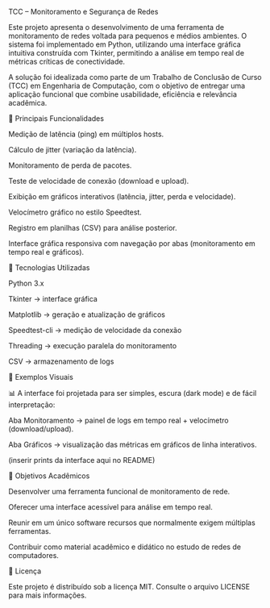 TCC – Monitoramento e Segurança de Redes

Este projeto apresenta o desenvolvimento de uma ferramenta de monitoramento de redes voltada para pequenos e médios ambientes. O sistema foi implementado em Python, utilizando uma interface gráfica intuitiva construída com Tkinter, permitindo a análise em tempo real de métricas críticas de conectividade.

A solução foi idealizada como parte de um Trabalho de Conclusão de Curso (TCC) em Engenharia de Computação, com o objetivo de entregar uma aplicação funcional que combine usabilidade, eficiência e relevância acadêmica.

🔹 Principais Funcionalidades

Medição de latência (ping) em múltiplos hosts.

Cálculo de jitter (variação da latência).

Monitoramento de perda de pacotes.

Teste de velocidade de conexão (download e upload).

Exibição em gráficos interativos (latência, jitter, perda e velocidade).

Velocímetro gráfico no estilo Speedtest.

Registro em planilhas (CSV) para análise posterior.

Interface gráfica responsiva com navegação por abas (monitoramento em tempo real e gráficos).

🔹 Tecnologias Utilizadas

Python 3.x

Tkinter → interface gráfica

Matplotlib → geração e atualização de gráficos

Speedtest-cli → medição de velocidade da conexão

Threading → execução paralela do monitoramento

CSV → armazenamento de logs


🔹 Exemplos Visuais

📊 A interface foi projetada para ser simples, escura (dark mode) e de fácil interpretação:

Aba Monitoramento → painel de logs em tempo real + velocímetro (download/upload).

Aba Gráficos → visualização das métricas em gráficos de linha interativos.

(inserir prints da interface aqui no README)

🔹 Objetivos Acadêmicos

Desenvolver uma ferramenta funcional de monitoramento de rede.

Oferecer uma interface acessível para análise em tempo real.

Reunir em um único software recursos que normalmente exigem múltiplas ferramentas.

Contribuir como material acadêmico e didático no estudo de redes de computadores.

🔹 Licença

Este projeto é distribuído sob a licença MIT. Consulte o arquivo LICENSE para mais informações.
